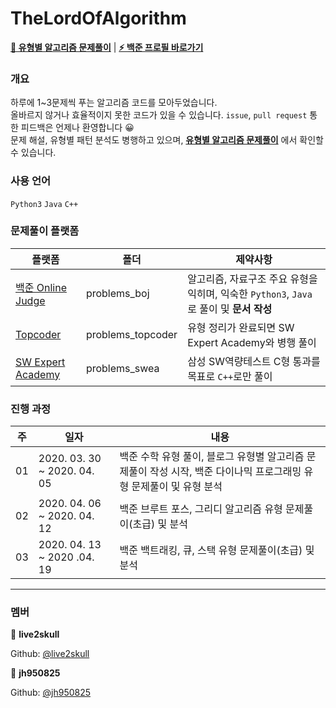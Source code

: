 

# TheLordOfAlgorithm

[**📄 유형별 알고리즘 문제풀이**](https://blog.live2skull.kr/posts/algorithm-types/) | [**⚡ 백준 프로필 바로가기**](https://www.acmicpc.net/user/live2skull)  

### 개요

하루에 1~3문제씩 푸는 알고리즘 코드를 모아두었습니다.  
올바르지 않거나 효율적이지 못한 코드가 있을 수 있습니다. `issue`, `pull request` 통한 피드백은 언제나 환영합니다 😀  
문제 해설, 유형별 패턴 분석도 병행하고 있으며, [**유형별 알고리즘 문제풀이**](https://blog.live2skull.kr/posts/algorithm-types/) 에서 확인할 수 있습니다.

### 사용 언어
`Python3` `Java` `C++`

### 문제풀이 플랫폼
|플랫폼|폴더|제약사항|
|------|---|---|
|[백준 Online Judge](https://www.acmicpc.net/)|problems_boj|알고리즘, 자료구조 주요 유형을 익히며, 익숙한 `Python3`, `Java`로 풀이 및 **문서 작성**|
|[Topcoder](https://www.topcoder.com/)|problems_topcoder|유형 정리가 완료되면 SW Expert Academy와 병행 풀이|
|[SW Expert Academy](https://swexpertacademy.com/main/main.do)|problems_swea|삼성 SW역량테스트 C형 통과를 목표로 `C++`로만 풀이|

### 진행 과정

|주|일자|내용|
|------|---|---|
|01|2020. 03. 30 ~ 2020. 04. 05|백준 수학 유형 풀이, 블로그 유형별 알고리즘 문제풀이 작성 시작, 백준 다이나믹 프로그래밍 유형 문제풀이 및 유형 분석|
|02|2020. 04. 06 ~ 2020. 04. 12|백준 브루트 포스, 그리디 알고리즘 유형 문제풀이(초급) 및 분석|
|03|2020. 04. 13 ~ 2020 .04. 19|백준 백트래킹, 큐, 스택 유형 문제풀이(초급) 및 분석|
----

### 멤버

👤 **live2skull**

Github: [@live2skull](https://github.com/live2skull)

👤 **jh950825**

Github: [@jh950825](https://github.com/jh950825)

